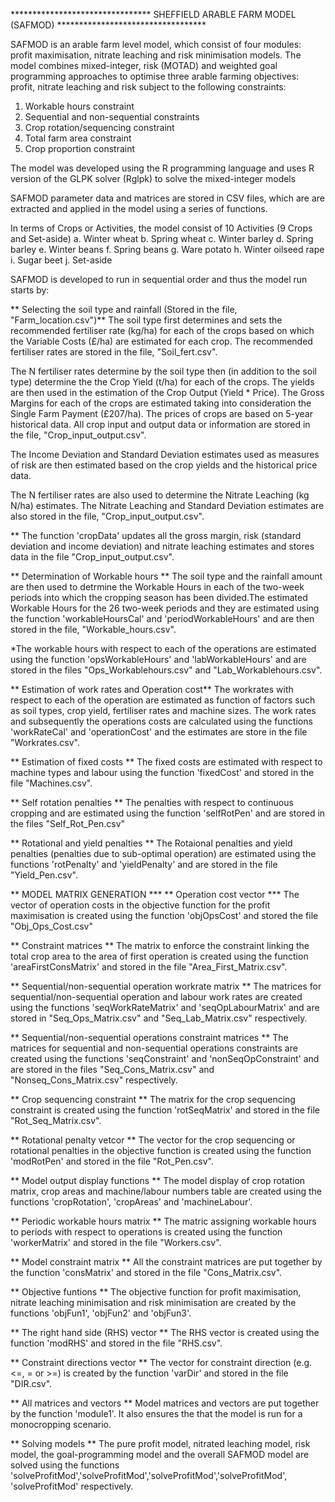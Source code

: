 ******************************** SHEFFIELD ARABLE FARM MODEL (SAFMOD) **********************************

SAFMOD is an arable farm level model, which consist of four modules: profit maximisation, nitrate leaching and 
risk minimisation models. The model combines mixed-integer, risk (MOTAD) and weighted goal programming approaches
to optimise three arable farming objectives: profit, nitrate leaching and risk subject to the following constraints:

1. Workable hours constraint
2. Sequential and non-sequential constraints
3. Crop rotation/sequencing constraint
4. Total farm area constraint
5. Crop proportion constraint

The model was developed using the R programming language and uses R version of the GLPK solver (Rglpk) to solve
the mixed-integer models

SAFMOD parameter data and matrices are stored in CSV files, which are are extracted and applied in the model using a 
series of functions.

In terms of Crops or Activities, the model consist of 10 Activities (9 Crops and Set-aside)
a. Winter wheat
b. Spring wheat
c. Winter barley
d. Spring barley
e. Winter beans 
f. Spring beans
g. Ware potato
h. Winter oilseed rape
i. Sugar beet
j. Set-aside

SAFMOD is developed to run in sequential order and thus the model run starts by:

** Selecting the soil type and rainfall (Stored in the file, "Farm_location.csv")**
The soil type first determines and sets the recommended fertiliser rate (kg/ha) for each of the crops
based on which the Variable Costs (£/ha) are estimated for each crop. The recommended fertiliser rates are 
stored in the file, "Soil_fert.csv".

The N fertiliser rates determine by the soil type then (in addition to the soil type) determine the
the Crop Yield (t/ha) for each of the crops. The yields are then used in the estimation of the Crop Output
(Yield * Price). The Gross Margins for each of the crops are estimated taking into consideration the Single
Farm Payment (£207/ha). The prices of crops are based on 5-year historical data. All crop input and output data or 
information are stored in the file, "Crop_input_output.csv".

The Income Deviation and Standard Deviation estimates used as measures of risk are then estimated based on the 
crop yields and the historical price data.

The N fertiliser rates are also used to determine the Nitrate Leaching (kg N/ha) estimates. The Nitrate Leaching and Standard
Deviation estimates are also stored in the file, "Crop_input_output.csv".

** The function 'cropData' updates all the gross margin, risk (standard deviation and income deviation) and nitrate leaching
estimates and stores data in the file "Crop_input_output.csv".

** Determination of Workable hours **
The soil type and the rainfall amount are then used to detrmine the Workable Hours in each of the two-week periods into which
the cropping season has been divided.The estimated Workable Hours for the 26 two-week periods and they are estimated using the function 'workableHoursCal' and 'periodWorkableHours' and are then stored in the file, "Workable_hours.csv". 

*The workable hours with respect to each of the operations are estimated using the function 'opsWorkableHours' and 
'labWorkableHours' and are stored in the files "Ops_Workablehours.csv" and "Lab_Workablehours.csv".

** Estimation of work rates and Operation cost**
The workrates with respect to each of the operation are estimated as function of factors such as soil types, crop yield,
fertiliser rates and machine sizes. The work rates and subsequently the operations costs are calculated 
using the functions 'workRateCal' and 'operationCost' and the estimates are store in the file "Workrates.csv".

** Estimation of fixed costs **
The fixed costs are estimated with respect to machine types and labour using the function 'fixedCost' and stored in the 
file "Machines.csv".

** Self rotation penalties **
The penalties with respect to continuous cropping and are estimated using the function 'selfRotPen' and are stored in the files "Self_Rot_Pen.csv"

** Rotational and yield penalties **
The Rotaional penalties and yield penalties (penalties due to sub-optimal operation) are estimated using the functions
'rotPenalty' and 'yieldPenalty' and are stored in the file "Yield_Pen.csv".

** MODEL MATRIX GENERATION ***
** Operation cost vector ***
The vector of operation costs in the objective function for the profit maximisation is created using the function 'objOpsCost'
and stored the file "Obj_Ops_Cost.csv"

** Constraint matrices **
The matrix to enforce the constraint linking the total crop area to the area of first operation is created using the
function 'areaFirstConsMatrix' and stored in the file "Area_First_Matrix.csv".

** Sequential/non-sequential operation workrate matrix **
The matrices for sequential/non-sequential operation and labour work rates are created using the functions
'seqWorkRateMatrix' and 'seqOpLabourMatrix' and are stored in "Seq_Ops_Matrix.csv" and "Seq_Lab_Matrix.csv" respectively.

** Sequential/non-sequential operations constraint matrices **
The matrices for sequential and non-sequential operations constraints are created using the functions 'seqConstraint' and 
'nonSeqOpConstraint' and are stored in the files "Seq_Cons_Matrix.csv" and "Nonseq_Cons_Matrix.csv" respectively.

** Crop sequencing constraint **
The matrix for the crop sequencing constraint is created using the function 'rotSeqMatrix' and stored in the file
"Rot_Seq_Matrix.csv".

** Rotational penalty vetcor **
The vector for the crop sequencing or rotational penalties in the objective function is created using the function 
'modRotPen' and stored in the file "Rot_Pen.csv".

** Model output display functions **
The model display of crop rotation matrix, crop areas and machine/labour numbers table are created using the functions
'cropRotation', 'cropAreas' and 'machineLabour'.

** Periodic workable hours matrix **
The matric assigning workable hours to periods with respect to operations is created using the function 'workerMatrix'
and stored in the file "Workers.csv".

** Model constraint matrix **
All the constraint matrices are put together by the function 'consMatrix' and stored in the file "Cons_Matrix.csv".

** Objective funtions **
The objective function for profit maximisation, nitrate leaching minimisation and risk minimisation are created 
by the functions 'objFun1', 'objFun2' and 'objFun3'.

** The right hand side (RHS) vector **
The RHS vector is created using the function 'modRHS' and stored in the file "RHS.csv".

** Constraint directions vector **
The vector for constraint direction (e.g. <=, = or >=) is created by the function 'varDir' and stored in the file "DIR.csv".

** All matrices and vectors **
Model matrices and vectors are put together by the function 'module1'. It also ensures the that the model is run for 
a monocropping scenario.

** Solving models **
The pure profit model, nitrated leaching model, risk model, the goal-programming model and the overall SAFMOD model are 
solved using the functions 'solveProfitMod','solveProfitMod','solveProfitMod','solveProfitMod',
'solveProfitMod' respectively.





